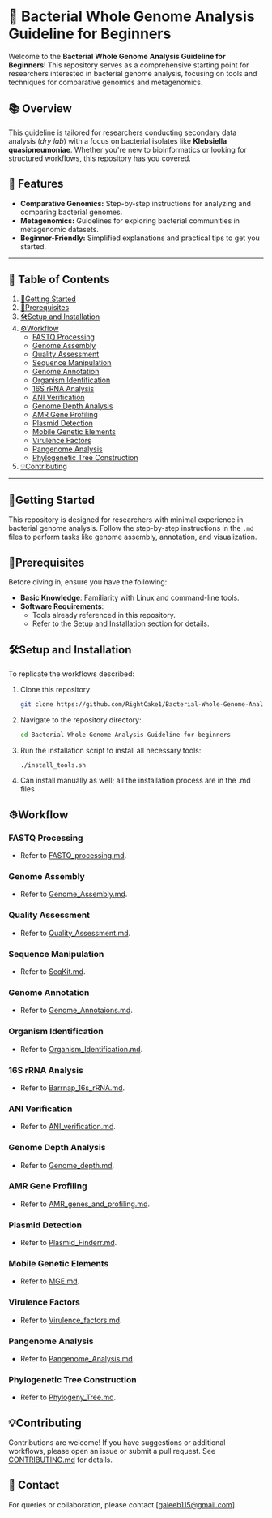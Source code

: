 # 🧬 Bacterial Whole Genome Analysis Guideline for Beginners

Welcome to the **Bacterial Whole Genome Analysis Guideline for Beginners**! This repository serves as a comprehensive starting point for researchers interested in bacterial genome analysis, focusing on tools and techniques for comparative genomics and metagenomics.

## 📚 Overview
This guideline is tailored for researchers conducting secondary data analysis (*dry lab*) with a focus on bacterial isolates like **Klebsiella quasipneumoniae**. Whether you're new to bioinformatics or looking for structured workflows, this repository has you covered.

## 🎯 Features
- **Comparative Genomics:** Step-by-step instructions for analyzing and comparing bacterial genomes.
- **Metagenomics:** Guidelines for exploring bacterial communities in metagenomic datasets.
- **Beginner-Friendly:** Simplified explanations and practical tips to get you started.

---

## 📖 Table of Contents
1. [🏃Getting Started](#getting-started)
2. [📜Prerequisites](#prerequisites)
3. [🛠️Setup and Installation](#setup-and-installation)
4. [⚙️Workflow](#workflow)
    - [FASTQ Processing](#fastq-processing)
    - [Genome Assembly](#genome-assembly)
    - [Quality Assessment](#quality-assessment)
    - [Sequence Manipulation](#sequence-manipulation)
    - [Genome Annotation](#genome-annotation)
    - [Organism Identification](#organism-identification)
    - [16S rRNA Analysis](#16s-rrna-analysis)
    - [ANI Verification](#ani-verification)
    - [Genome Depth Analysis](#genome-depth-analysis)
    - [AMR Gene Profiling](#amr-gene-profiling)
    - [Plasmid Detection](#plasmid-detection)
    - [Mobile Genetic Elements](#mobile-genetic-elements)
    - [Virulence Factors](#virulence-factors)
    - [Pangenome Analysis](#pangenome-analysis)
    - [Phylogenetic Tree Construction](#phylogenetic-tree-construction)
5. [💡Contributing](#contributing)

---

## 🏃Getting Started
This repository is designed for researchers with minimal experience in bacterial genome analysis. Follow the step-by-step instructions in the `.md` files to perform tasks like genome assembly, annotation, and visualization.

## 📜Prerequisites
Before diving in, ensure you have the following:
- **Basic Knowledge**: Familiarity with Linux and command-line tools.
- **Software Requirements**:
  - Tools already referenced in this repository.
  - Refer to the [Setup and Installation](#setup-and-installation) section for details.

## 🛠️Setup and Installation
To replicate the workflows described:
1. Clone this repository:
   ```bash
   git clone https://github.com/RightCake1/Bacterial-Whole-Genome-Analysis-Guideline-for-beginners.git
   ```
2. Navigate to the repository directory:
   ```bash
   cd Bacterial-Whole-Genome-Analysis-Guideline-for-beginners
   ```
3. Run the installation script to install all necessary tools:
   ```bash
   ./install_tools.sh
   ```
4. Can install manually as well; all the installation process are in the .md files

## ⚙️Workflow

### FASTQ Processing
- Refer to [FASTQ_processing.md](FASTQ_to_FASTA/FASTQ_processing.md).

### Genome Assembly
- Refer to [Genome_Assembly.md](FASTQ_to_FASTA/0Genome_Assembly.md).

### Quality Assessment
- Refer to [Quality_Assessment.md](FASTQ_to_FASTA/Quality_Assessment.md).

### Sequence Manipulation
- Refer to [SeqKit.md](FASTQ_to_FASTA/SeqKit.md).

### Genome Annotation
- Refer to [Genome_Annotaions.md](Annotations/Genome_Annotaions.md).

### Organism Identification
- Refer to [Organism_Identification.md](Identification/Organism_Identification.md).

### 16S rRNA Analysis
- Refer to [Barrnap_16s_rRNA.md](Identification/Barrnap_16s_rRNA.md).

### ANI Verification
- Refer to [ANI_verification.md](Identification/ANI_verification.md).

### Genome Depth Analysis
- Refer to [Genome_depth.md](Annotations/Genome_depth.md).

### AMR Gene Profiling
- Refer to [AMR_genes_and_profiling.md](AMR_Virulence/AMR_genes_and_profiling.md).

### Plasmid Detection
- Refer to [Plasmid_Finderr.md](Mobile_genetic_elements/Plasmid_Finderr.md).

### Mobile Genetic Elements
- Refer to [MGE.md](Mobile_genetic_elements/MGE.md).

### Virulence Factors
- Refer to [Virulence_factors.md](AMR_Virulence/Virulence_factors.md).

### Pangenome Analysis
- Refer to [Pangenome_Analysis.md](Pangenome_Phylogenetics/Pangenome_Analysis.md).

### Phylogenetic Tree Construction
- Refer to [Phylogeny_Tree.md](Pangenome_Phylogenetics/Phylogeny_Tree.md).

## 💡Contributing
Contributions are welcome! If you have suggestions or additional workflows, please open an issue or submit a pull request. See [CONTRIBUTING.md](CONTRIBUTING.md) for details.

## 📩 Contact
For queries or collaboration, please contact [galeeb115@gmail.com].
